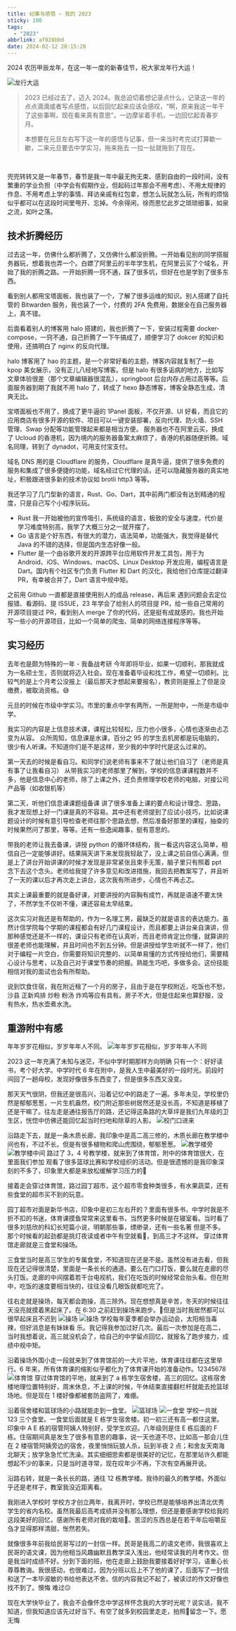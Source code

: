 ```yaml
---
title: 纪事与感悟 — 我的 2023
sticky: 100
tags:
  - "2023"
abbrlink: af028bbd
date: 2024-02-12 20:15:28
---
```


2024 农历甲辰龙年，在这一年一度的新春佳节，祝大家龙年行大运！

![龙行大运](1707741873052.webp)

> 2023 已经过去了，迈入 2024。我总迫切着想记录点什么，记录这一年的点点滴滴或者写点感悟，以后回忆起来应该会感叹，“啊，原来我这一年干了这些事啊，现在看来真有意思”。一边摩挲着手机，一边回忆起青春岁月。
>
> 本想要在元旦左右写下这一年的感悟与记事，但一来当时考完试打算歇一歇，二来元旦要去中学实习，拖来拖去 一拉一扯就拖到了现在。

<br/>

兜兜转转又是一年春节，春节是我一年中最无拘无束、感到自由的一段时间，没有繁重的学业负担（中学会有假期作业，但起码过年那会不用考虑）、不用太规律的作息、不用考虑上学的事情、拜访亲戚有红包拿，想怎么玩就怎么玩，所有的烦恼似乎都可以在这段时间里甩开、忘掉。今余得闲，徐而思忆此岁之琐琐细事，如泉之流，如叶之落。


## 技术折腾经历
过去这一年，仿佛什么都折腾了，又仿佛什么都没折腾。一开始看见别的同学搭服务器玩，想着我也弄一个。白嫖了阿里云的半年学生机，在阿里云买了个域名，开始了我的折腾之路。一开始折腾一窍不通，踩了很多坑，但好在也是学到了很多东西。

看到别人都用宝塔面板，我也装了一个，了解了很多运维的知识。别人搭建了自托管的 Bitwarden 服务，我也装了一个，付费的 2FA 免费用，数据全在自己服务器上，真不错。

后面看着别人的博客用 halo 搭建的，我也折腾了一下，安装过程需要 docker-compose，一窍不通，自己折腾了一下午搞成了，顺便学习了 dokcer 的知识和使用，还搞明白了 nginx 的反向代理。

halo 博客用了 hao 的主题，是一个非常好看的主题，博客内容就复制了一些 kpop 美女展示，没有正儿八经地写博客。但是 halo 有很多诟病的地方，比如写文章体验很差（那个文章编辑器很混乱），springboot 后台内存占用过高等等。后面服务器到期了我就不用 halo 了，转成了 hexo 静态博客，博客全静态生成，清爽无比。

宝塔面板也不用了，换成了更牛逼的 1Panel 面板，不仅开源、UI 好看，而且它的应用商店有很多开源的软件、项目可以一键安装部署，反向代理、防火墙、SSH 管理、Swap 分配等功能管理起来都是相当方便。
服务器也不在阿里云买，换成了 Ucloud 的香港机，因为境内的服务器备案太麻烦了，香港的机器随便折腾。域名同理，转到了 dynadot，可用支付宝支付。

域名 DNS 用的是 Cloudflare 的服务，Cloudflare 是真牛逼，提供了很多免费的服务和集成了很多便捷的功能，域名经过它代理的话，还可以隐藏服务器的真实地址，积极跟进很多新的技术协议如 brotli http3  等等。

我还学习了几门型新的语言，Rust、Go、Dart，其中前两门都没有达到精通的程度，只是自己写个小程序玩玩。
- Rust 我一开始被他的宣传吸引，系统级的语言，极致的安全与速度，代价是学习难度特别高，我学了大概三分之一就开摆了。
- Go 语言是个好东西，有很大的潜力，语法简单，功能强大，我觉得是替代 Java 的不错的选择，但是国内生态好像一般。
- Flutter 是一个由谷歌开发的开源跨平台应用软件开发工具包，用于为 Android、iOS、Windows、macOS、Linux Desktop 开发应用，编程语言是 Dart。国内有个社区专门负责 Flutter 和 Dart 的汉化，我给他们仓库提过翻译 PR，有幸被合并了。Dart 语言中规中矩。

之前用 Github 一直都是直接使用别人的成品 release，再后来 遇到问题会去定位报错、看源码、提 ISSUE，23 年学会了给别人的项目提 PR，给一些自己常用的开源项目提过 PR，看到别人 merge 了你的代码，还是挺有成就感的。我也开始写一些小的开源项目，比如一个简单的爬虫、简单的网络连接程序等等。


## 实习经历
去年也是颇为特殊的一年 - 我备战考研 今年即将毕业，如果一切顺利，那我就成为一名硕士生，否则就将迈入社会。现在准备着毕设和找工作，希望一切顺利。比较气的是上个月考公没报上（最后那天才想起来要报名），教资则是报上了但是没缴费，被取消资格。😅

元旦的时候在市级中学实习。市里的重点中学有两所，一所是附中，一所是市级中学。

我实习的内容是上信息技术课，课程比较轻松，压力也小很多，心情也逐渐由忐忑变为从容。
众所周知，信息课是水课，百分之 95 的学生去机房都是玩电脑的，很少有人听课。不知道你们是不是这样，至少我的中学时代是这么过来的。

第一天去的时候是看自习。和同学们说老师有事来不了就让他们自习了（老师是真有事了让我看自习）
从带我实习的老师那里了解到，学校的信息课课程数并不多，他是信息中心的老师，除了上课之外，还负责修理学校老师的电脑，对接公司产品等（如收银机等）

第二天，听他们信息课课题组备课 讲了很多准备上课的要点和设计理念、思路，我才发现想上好一门课是真的不容易。其中还有老师提到了应试小技巧，比如说课题设计的时候有意引导检查老师往那个思路去想，然后准备好那里的课程，抽查的时候果然问了那里，等等。还有一些逸闻趣事，挺有意思的。

带我的老师让我去备课，讲授 python 的循环体结构，我一看这内容这么简单，相信自己一定能够讲好。结果隔天讲下来发现我轻敌了，没上课之前自信心满满，但是上了讲台开始讲课的时候才发现是非常紧张且束手无策，脑子里只有照着 ppt 念下去这个念头。老师给我提了许多意见和改进措施，我回去把教案写了，并且听了一天的课以后才再次走上讲台，这次我有所进步，心情也不再忐忑。

其实上课最重要的就是备好课，对要讲授的内容胸有成竹，再就是语速不要太快了，不然学生不仅听不懂，课还容易太早结束。

这次实习对我还是有帮助的，作为一名理工男，最缺乏的就是语言的表达能力。虽然计信学院每个学期的课程都会有好几门课程设计，而且都要上讲台亲自演讲，但那种感觉还是不一样的，课设只有老师在认真听，而且老师肯定比你懂，就算讲的很差老师也能理解，并且时间也不到五分钟。但是讲授给学生听就不一样了，他们对于编程一片空白，你需要将知识完整的、以简单易懂的方式传授给他们，需要精心设计与思考，以及自己对于课堂节奏的把握。熟能生巧吧，多做多会。这份技能相信对我的面试也会有所帮助。

说到饮食住宿，我在附近租了一个月的房子，且由于是在学校附近，吃饭也不愁，沙县 正新鸡排 炒粉 粉汤 炸鸡等应有具有。房子不大，但是住起来也算舒服，没有热水，热水壶煮水洗。


## 重游附中有感

年年岁岁花相似，岁岁年年人不同。
![年年岁岁花相似，岁岁年年人不同](2dfe63796.webp)

2023 这一年充满了未知与迷茫，不似中学时期那样方向明确 只有一个：好好读书，考个好大学。中学时代 6 年在附中，是我人生中最美好的一段时光。前段时间回了一趟母校，发现好像很多东西变了，但是很多东西又没变。

那天天气很阴，但我还是很高兴，沿着记忆中的路走了一遍。多年未见，学校里仍然是郁郁葱葱，一片生机盎然，校门附近那些树居然还是没长高，不知道是移植了还是干嘛了。往左走是通往报告厅的路，还记得这条路的大草坪是我们九年级的卫生区，恍惚中仿佛还能回忆起当时扫地和除草的人影。
![校门口进来](1707745688367.webp)


沿路走下去，就是一条木质长廊，我印象中是高二高三修的，木质长廊在教学楼中间也有，不过不长。但是有很多植物和爬山虎围绕，郁郁葱葱。
![教学楼旁](1707745688354.webp)
![教学楼中间](1707745688342.webp)
路过了 3，4 号教学楼，就来到了体育馆，附中的体育馆很大，在里面我们参加 观看了很多篮球比赛和学校组织的活动。但是很遗憾的是我印象深刻的不多了，印象里大都是来放松缓解学习压力的🤣

接着走会穿过体育馆，路过园丁超市，这个超市零食种类很多，有水果蔬菜，还有些食堂的超市买不到的玩意。

园丁超市对面是新华书店，印象中是初三左右开的？里面有很多书，中学时我是不折不扣的书迷，体育课摸鱼常常来这里看书，当然更多时候是在寝室看。当时看了很多刘慈欣的科幻长短篇小说，明朝那些事，缥缈录，还有一些名著 但是不多。那个时候看的起劲都是挑灯夜读或者中午有空就看🤣，到高三才不这样。
穿过体育馆走廊就是三食堂和操场。

三食堂当时是高三学生的专属食堂，不知道现在还是不是。虽然没有进去看，但我现在还记得很清楚，里面是一条长长的通道。要么在门口打饭，要么就在走廊的尽头打饭。走廊的中间摆着若干台电视机，我们在吃饭的时候经常会抬头看。但在附中，吃饭的速度要相当快的，往往没看几眼饭就都吃完了。

往右走就是操场，每天都会跑操，高三除外。现在想想真是辛苦，冬天的时候往往天没亮就摸着黑起床了。在 6:30 之前赶到操场来跑步。🤣但是当时我居然都可以很早起床且不迟到
![操场](1707745688331.webp)
![操场](1707745688319.webp)
学校每年夏季都会举办运动会，太阳相当毒辣，但好消息是有妹妹看 乐。我记得我参加过好几次。最后一次参加是在高二，当时我想着说，高三就没机会了，给自己的中学留点回忆，就报名了跑步接力，成绩中规中矩。

沿着操场外围小走一段就来到了体育馆前的一大片平地，体育课往往都在这里举行。6 年来，所有体育课的缩影似乎都化为了体育课开始的准备动作。12345678
![体育馆](1707745688308.webp)
穿过体育馆的平地，就来到了 a 栋学生宿舍楼，高三的回忆。这栋宿舍楼地理位置特别好，周末休息，不上课的时候，午休结束直接翻栏杆就能去抢篮球场地。但是现在 1 楼好像都被套防盗网了，难绷。

沿着宿舍楼和篮球场的小路就能走到一食堂。
![篮球场](1707745688294.webp)
![一食堂](1707745688268.webp)
学校一共就 123 三个食堂。一食堂后面就是 E 栋学生宿舍楼。初一初三还有高一都住这里。印象中 A E 栋的宿管阿姨人特别好，受学生欢迎。八年级则是住 E 栋后面的 F 栋。住宿期间真是发生了很多有意思的趣事，说一天也道不尽，比如高一那会儿住在 2 楼宿管阿姨旁边的宿舍，夜里悄悄玩狼人杀，玩到半夜 2 点；和舍友天南海北聊天；放学急急忙忙洗澡。其实细细思索都是很美好的记忆，在那里站许久都能想起不少的事来，只是当时道寻常，现在叹年少不再，下次有空再展开说。

沿路右转，就是一条长长的路，通往 12 栋教学楼。我待的最久的教学楼。外面似乎还是老样子，教室我没近距离看。

我刚进入学校时 学校方才创立两年，我离开时，学校已然是能够培养出清北优秀学生的省内名校。虽然我最后高考成绩并没有那么理想，但还是要感谢学校给我的这段美好的回忆，感谢所有老师对我的栽培🙏。苦涩的东西总是在若干年后咀嚼反刍才显得那样清甜，怅然若失。

就像很多年前我给民哥写过的一封信一样。民哥是我高二的语文老师，我很喜欢上民哥的语文课，因为他相当风趣幽默且教学深入浅出，他经常读我的月考作文。但是我当时成绩不好。分到下面的班，他在走廊上鼓励我要接着好好学习，语重心长 尊尊教诲。我很感动，也很难过，因为分班以后上不了他的课了，后面写了一封信和送了一本毕淑敏的书给他表达不舍。信的内容我记不起了，被读过的作文好像也找不到了。懊悔 难过😔

现在大学快毕业了，我会不会像怀念中学这样怀念我的大学时光呢？说实话，我不知道，但我知道应该先过好当下。有空了就多到校园里走走，拍照📸留念一下。愿无悔
